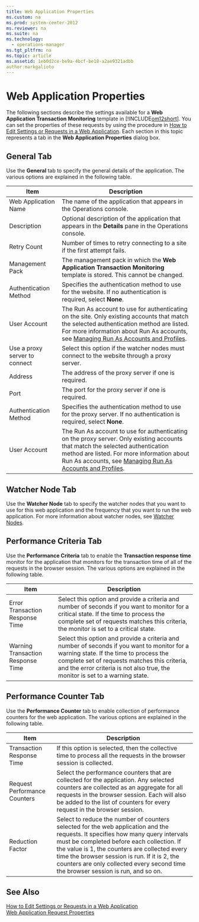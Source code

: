 ```yaml
---
title: Web Application Properties
ms.custom: na
ms.prod: system-center-2012
ms.reviewer: na
ms.suite: na
ms.technology: 
  - operations-manager
ms.tgt_pltfrm: na
ms.topic: article
ms.assetid: 1eb0d2ce-be9a-4bcf-be18-a2ae9321adbb
author:markgalioto
---
```

# Web Application Properties
The following sections describe the settings available for a **Web Application Transaction Monitoring** template in [!INCLUDE[om12short](../../om/manage/includes/om12short_md.md)]. You can set the properties of these requests by using the procedure in [How to Edit Settings or Requests in a Web Application](../../om/manage/How-to-Edit-Settings-or-Requests-in-a-Web-Application.md). Each section in this topic represents a tab in the **Web Application Properties** dialog box.  
  
## General Tab  
Use the **General** tab to specify the general details of the application. The various options are explained in the following table.  
  
|Item|Description|  
|--------|---------------|  
|Web Application Name|The name of the application that appears in the Operations console.|  
|Description|Optional description of the application that appears in the **Details** pane in the Operations console.|  
|Retry Count|Number of times to retry connecting to a site if the first attempt fails.|  
|Management Pack|The management pack in which the **Web Application Transaction Monitoring** template is stored. This cannot be changed.|  
|Authentication Method|Specifies the authentication method to use for the website. If no authentication is required, select **None**.|  
|User Account|The Run As account to use for authenticating on the site. Only existing accounts that match the selected authentication method are listed. For more information about Run As accounts, see [Managing Run As Accounts and Profiles](../../om/manage/Managing-Run-As-Accounts-and-Profiles.md).|  
|Use a proxy server to connect|Select this option if the watcher nodes must connect to the website through a proxy server.|  
|Address|The address of the proxy server if one is required.|  
|Port|The port for the proxy server if one is required.|  
|Authentication Method|Specifies the authentication method to use for the proxy server. If no authentication is required, select **None**.|  
|User Account|The Run As account to use for authenticating on the proxy server. Only existing accounts that match the selected authentication method are listed. For more information about Run As accounts, see [Managing Run As Accounts and Profiles](../../om/manage/Managing-Run-As-Accounts-and-Profiles.md).|  
  
## Watcher Node Tab  
Use the **Watcher Node** tab to specify the watcher nodes that you want to use for this web application and the frequency that you want to run the web application. For more information about watcher nodes, see [Watcher Nodes](../../om/manage/Watcher-Nodes.md).  
  
## Performance Criteria Tab  
Use the **Performance Criteria** tab to enable the **Transaction response time** monitor for the application that monitors for the transaction time of all of the requests in the browser session. The various options are explained in the following table.  
  
|Item|Description|  
|--------|---------------|  
|Error Transaction Response Time|Select this option and provide a criteria and number of seconds if you want to monitor for a critical state. If the time to process the complete set of requests matches this criteria, the monitor is set to a critical state.|  
|Warning Transaction Response Time|Select this option and provide a criteria and number of seconds if you want to monitor for a warning state. If the time to process the complete set of requests matches this criteria, and the error criteria is not also true, the monitor is set to a warning state.|  
  
## Performance Counter Tab  
Use the **Performance Counter** tab to enable collection of performance counters for the web application. The various options are explained in the following table.  
  
|Item|Description|  
|--------|---------------|  
|Transaction Response Time|If this option is selected, then the collective time to process all the requests in the browser session is collected.|  
|Request Performance Counters|Select the performance counters that are collected for the application. Any selected counters are collected as an aggregate for all requests in the browser session. Each will also be added to the list of counters for every request in the browser session.|  
|Reduction Factor|Select to reduce the number of counters selected for the web application and the requests. It specifies how many query intervals must be completed before each collection. If the value is 1, the counters are collected every time  the browser session is run. If it is 2, the counters are only collected every second time the browser session is run, and so on.|  
  
## See Also  
[How to Edit Settings or Requests in a Web Application](../../om/manage/How-to-Edit-Settings-or-Requests-in-a-Web-Application.md)  
[Web Application Request Properties](../../om/manage/Web-Application-Request-Properties.md)  
  
